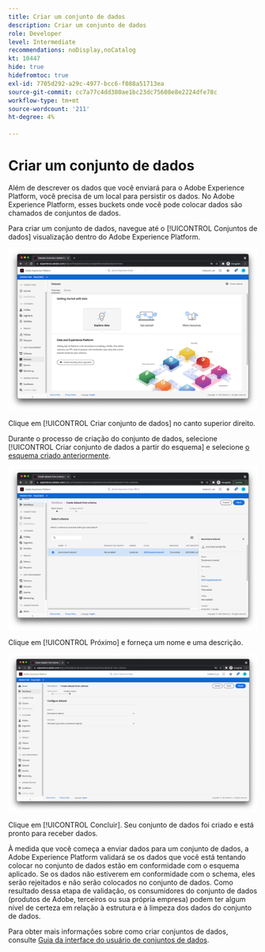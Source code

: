 ```yaml
---
title: Criar um conjunto de dados
description: Criar um conjunto de dados
role: Developer
level: Intermediate
recommendations: noDisplay,noCatalog
kt: 10447
hide: true
hidefromtoc: true
exl-id: 7705d292-a29c-4977-bcc6-f088a51713ea
source-git-commit: cc7a77c4dd380ae1bc23dc75608e8e2224dfe78c
workflow-type: tm+mt
source-wordcount: '211'
ht-degree: 4%

---
```


# Criar um conjunto de dados

Além de descrever os dados que você enviará para o Adobe Experience Platform, você precisa de um local para persistir os dados. No Adobe Experience Platform, esses buckets onde você pode colocar dados são chamados de conjuntos de dados.

Para criar um conjunto de dados, navegue até o [!UICONTROL Conjuntos de dados] visualização dentro do Adobe Experience Platform.

![Exibição de conjuntos de dados](../../../assets/implementation-strategy/datasets-view.png)

Clique em [!UICONTROL Criar conjunto de dados] no canto superior direito.

Durante o processo de criação do conjunto de dados, selecione [!UICONTROL Criar conjunto de dados a partir do esquema] e selecione [o esquema criado anteriormente](create-a-schema.md).

![Seleção de esquema](../../../assets/implementation-strategy/schema-selection.png)

Clique em [!UICONTROL Próximo] e forneça um nome e uma descrição.

![Nome e descrição do conjunto de dados](../../../assets/implementation-strategy/dataset-name-description.png)

Clique em [!UICONTROL Concluir]. Seu conjunto de dados foi criado e está pronto para receber dados.

À medida que você começa a enviar dados para um conjunto de dados, a Adobe Experience Platform validará se os dados que você está tentando colocar no conjunto de dados estão em conformidade com o esquema aplicado. Se os dados não estiverem em conformidade com o schema, eles serão rejeitados e não serão colocados no conjunto de dados. Como resultado dessa etapa de validação, os consumidores do conjunto de dados (produtos de Adobe, terceiros ou sua própria empresa) podem ter algum nível de certeza em relação à estrutura e à limpeza dos dados do conjunto de dados.

Para obter mais informações sobre como criar conjuntos de dados, consulte [Guia da interface do usuário de conjuntos de dados](https://experienceleague.adobe.com/docs/experience-platform/catalog/datasets/user-guide.html?lang=pt-BR).
